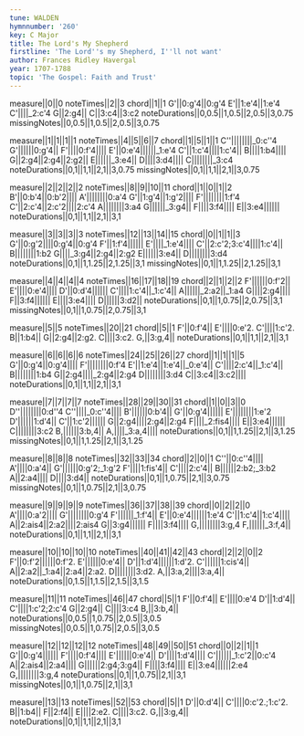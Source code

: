 ```yaml
---
tune: WALDEN
hymnnumber: '260'
key: C Major
title: The Lord's My Shepherd
firstline: 'The Lord''s my Shepherd, I''ll not want'
author: Frances Ridley Havergal
year: 1707-1788
topic: 'The Gospel: Faith and Trust'
---
```

measure||0||0
noteTimes||2||3
chord||1||1
G'||0:g'4||0:g'4
E'||1:e'4||1:e'4
C'||||_2:c'4
G||2:g4||
C||3:c4||3:c2
noteDurations||0,0.5||1,0.5||2,0.5||3,0.75
missingNotes||0,0.5||1,0.5||2,0.5||3,0.75

measure||1||1||1||1
noteTimes||4||5||6||7
chord||1||5||1||1
C''||||||||_0:c''4
G'||||||0:g'4||
F'||||0:f'4||||
E'||0:e'4||||||_1:e'4
C'||1:c'4||||1:c'4||
B||||1:b4||||
G||2:g4||2:g4||2:g2||
E||||||_3:e4||
D||||3:d4||||
C||||||||_3:c4
noteDurations||0,1||1,1||2,1||3,0.75
missingNotes||0,1||1,1||2,1||3,0.75

measure||2||2||2||2
noteTimes||8||9||10||11
chord||1||0||1||2
B'||0:b'4||0:b'2||||
A'||||||||0:a'4
G'||1:g'4||1:g'2||||
F'||||||||1:f'4
C'||2:c'4||2:c'2||||2:c'4
A||||||||3:a4
G||||||_3:g4||
F||||3:f4||||
E||3:e4||||||
noteDurations||0,1||1,1||2,1||3,1

measure||3||3||3||3
noteTimes||12||13||14||15
chord||0||1||1||3
G'||0:g'2||||0:g'4||0:g'4
F'||1:f'4||||||
E'||||_1:e'4||||
C'||2:c'2;3:c'4||||1:c'4||
B||||||||1:b2
G||||_3:g4||2:g4||2:g2
E||||||3:e4||
D||||||||3:d4
noteDurations||0,1||1,1.25||2,1.25||3,1
missingNotes||0,1||1,1.25||2,1.25||3,1

measure||4||4||4||4
noteTimes||16||17||18||19
chord||2||1||2||2
F'||||||0:f'2||
E'||||0:e'4||||
D'||0:d'4||||||
C'||||1:c'4||_1:c'4||
A||||||_2:a2||_1:a4
G||||2:g4||||
F||3:f4||||||
E||||3:e4||||
D||||||3:d2||
noteDurations||0,1||1,0.75||2,0.75||3,1
missingNotes||0,1||1,0.75||2,0.75||3,1

measure||5||5
noteTimes||20||21
chord||5||1
F'||0:f'4||
E'||||0:e'2.
C'||||1:c'2.
B||1:b4||
G||2:g4||2:g2.
C||||3:c2.
G,||3:g,4||
noteDurations||0,1||1,1||2,1||3,1

measure||6||6||6||6
noteTimes||24||25||26||27
chord||1||1||1||5
G'||0:g'4||0:g'4||||
F'||||||||0:f'4
E'||1:e'4||1:e'4||_0:e'4||
C'||||2:c'4||_1:c'4||
B||||||||1:b4
G||2:g4||||_2:g4||2:g4
D||||||||3:d4
C||3:c4||3:c2||||
noteDurations||0,1||1,1||2,1||3,1

measure||7||7||7||7
noteTimes||28||29||30||31
chord||1||0||3||0
D''||||||||0:d''4
C''||||_0:c''4||||
B'||||||0:b'4||
G'||0:g'4||||||
E'||||||||1:e'2
D'||||||1:d'4||
C'||1:c'2||||||
G||2:g4||||2:g4||2:g4
F||||_2:fis4||||
E||3:e4||||||
C||||||||3:c2
B,||||||3:b,4||
A,||||_3:a,4||||
noteDurations||0,1||1,1.25||2,1||3,1.25
missingNotes||0,1||1,1.25||2,1||3,1.25

measure||8||8||8
noteTimes||32||33||34
chord||2||0||1
C''||0:c''4||||
A'||||0:a'4||
G'||||||0:g'2;_1:g'2
F'||||1:fis'4||
C'||||2:c'4||
B||||||2:b2;_3:b2
A||2:a4||||
D||||3:d4||
noteDurations||0,1||1,0.75||2,1||3,0.75
missingNotes||0,1||1,0.75||2,1||3,0.75

measure||9||9||9||9
noteTimes||36||37||38||39
chord||0||2||2||0
A'||||0:a'2||||
G'||||||||0:g'4
F'||||||_1:f'4||
E'||0:e'4||||||1:e'4
C'||1:c'4||1:c'4||||
A||2:ais4||2:a2||||2:ais4
G||3:g4||||||
F||||3:f4||||
G,||||||||3:g,4
F,||||||_3:f,4||
noteDurations||0,1||1,1||2,1||3,1

measure||10||10||10||10
noteTimes||40||41||42||43
chord||2||2||0||2
F'||0:f'2||||||0:f'2.
E'||||||0:e'4||
D'||1:d'4||||||1:d'2.
C'||||||1:cis'4||
A||2:a2||_1:a4||2:a4||2:a2.
D||||||||3:d2.
A,||3:a,2||||3:a,4||
noteDurations||0,1.5||1,1.5||2,1.5||3,1.5

measure||11||11
noteTimes||46||47
chord||5||1
F'||0:f'4||
E'||||0:e'4
D'||1:d'4||
C'||||1:c'2;2:c'4
G||2:g4||
C||||3:c4
B,||3:b,4||
noteDurations||0,0.5||1,0.75||2,0.5||3,0.5
missingNotes||0,0.5||1,0.75||2,0.5||3,0.5

measure||12||12||12||12
noteTimes||48||49||50||51
chord||0||2||1||1
G'||0:g'4||||||
F'||||0:f'4||||
E'||||||0:e'4||
D'||||1:d'4||||
C'||||||_1:c'2||0:c'4
A||2:ais4||2:a4||||
G||||||2:g4;3:g4||
F||||3:f4||||
E||3:e4||||||2:e4
G,||||||||3:g,4
noteDurations||0,1||1,0.75||2,1||3,1
missingNotes||0,1||1,0.75||2,1||3,1

measure||13||13
noteTimes||52||53
chord||5||1
D'||0:d'4||
C'||||0:c'2.;1:c'2.
B||1:b4||
F||2:f4||
E||||2:e2.
C||||3:c2.
G,||3:g,4||
noteDurations||0,1||1,1||2,1||3,1

